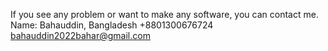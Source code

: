 If you see any problem or want to make any software, you can contact me. Name: Bahauddin, Bangladesh +8801300676724 bahauddin2022bahar@gmail.com

